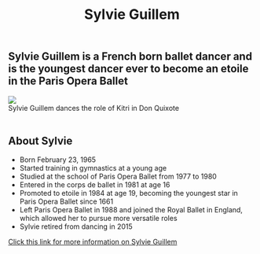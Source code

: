 <!DOCTYPE html>
<html lang="en">
<head>
    <meta charset="UTF-8">
    <meta name="viewport" content="width=device-width, initial-scale=1.0">
    <link rel="stylesheet" href="style.css">
    <link rel="preconnect" href="https://fonts.gstatic.com">
<link href="https://fonts.googleapis.com/css2?family=Yusei+Magic&display=swap" rel="stylesheet">
</head>
<body>
    <header>
        <h1> Sylvie Guillem </h1>
    </header>
    <main id= "main">
      <h2> Sylvie Guillem is a French born ballet dancer and is the youngest dancer ever to become an etoile in the Paris Opera Ballet </h2>
          <div id= "img-div">
          <img-div id= "image">
            <img src = "https://static.guim.co.uk/sys-images/Guardian/Pix/pictures/2014/11/4/1415105374383/1ca97c1c-1736-44e5-b006-d11a77720fd3-1355x2040.jpeg"> 
            <br>
            <figcaption id="img-caption">
              Sylvie Guillem dances the role of Kitri in Don Quixote</figcaption>
            </br>
            </img-div>
          </div>
        <h2> About Sylvie </h2>
          <ul id= "tribute-info">
            <li> Born February 23, 1965 </li>
            <li> Started training in gymnastics at a young age </li>
            <li> Studied at the school of Paris Opera Ballet from 1977 to 1980 </li>
            <li> Entered in the corps de ballet in 1981 at age 16</li>
            <li> Promoted to etoile in 1984 at age 19, becoming the youngest star in Paris Opera Ballet since 1661 </li>
            <li> Left Paris Opera Ballet in 1988 and joined the Royal Ballet in England, which allowed her to pursue more versatile roles </li>
            <li> Sylvie retired from dancing in 2015</li>
          </ul>
      <a target="_blank"; id="tribute-link" href="https://www.britannica.com/biography/Sylvie-Guillem">Click this link for more information on Sylvie Guillem</a> 
        </main>
    
</body>
</html>
